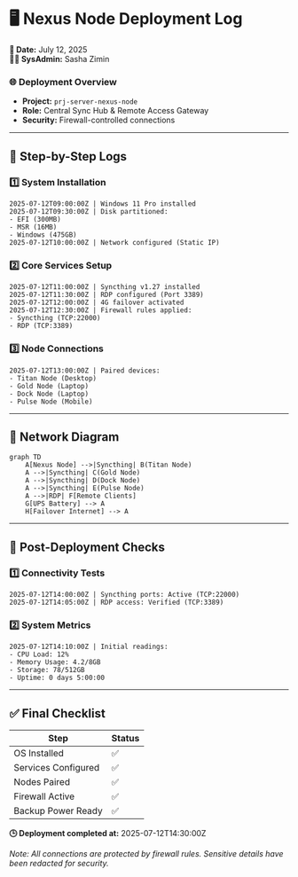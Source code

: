 # **🖥  Nexus Node Deployment Log**  
**📅 Date:** July 12, 2025  
**👨‍💻 SysAdmin:** Sasha Zimin  

### **🌐 Deployment Overview**  
- **Project:** `prj-server-nexus-node`  
- **Role:** Central Sync Hub & Remote Access Gateway  
- **Security:** Firewall-controlled connections  

---

## **📜 Step-by-Step Logs**  

### **1️⃣ System Installation**  
```log
2025-07-12T09:00:00Z | Windows 11 Pro installed  
2025-07-12T09:30:00Z | Disk partitioned:  
- EFI (300MB)  
- MSR (16MB)  
- Windows (475GB)  
2025-07-12T10:00:00Z | Network configured (Static IP)  
```

### **2️⃣ Core Services Setup**  
```log
2025-07-12T11:00:00Z | Syncthing v1.27 installed  
2025-07-12T11:30:00Z | RDP configured (Port 3389)  
2025-07-12T12:00:00Z | 4G failover activated  
2025-07-12T12:30:00Z | Firewall rules applied:  
- Syncthing (TCP:22000)  
- RDP (TCP:3389)  
```

### **3️⃣ Node Connections**  
```log
2025-07-12T13:00:00Z | Paired devices:  
- Titan Node (Desktop)  
- Gold Node (Laptop)  
- Dock Node (Laptop)  
- Pulse Node (Mobile)  
```

---

## **🔗 Network Diagram**  
```mermaid
graph TD
    A[Nexus Node] -->|Syncthing| B(Titan Node)
    A -->|Syncthing| C(Gold Node)
    A -->|Syncthing| D(Dock Node)
    A -->|Syncthing| E(Pulse Node)
    A -->|RDP| F[Remote Clients]
    G[UPS Battery] --> A
    H[Failover Internet] --> A
```

---

## **🧪 Post-Deployment Checks**  

### **1️⃣ Connectivity Tests**  
```log
2025-07-12T14:00:00Z | Syncthing ports: Active (TCP:22000)  
2025-07-12T14:05:00Z | RDP access: Verified (TCP:3389)  
```

### **2️⃣ System Metrics**  
```log
2025-07-12T14:10:00Z | Initial readings:  
- CPU Load: 12%  
- Memory Usage: 4.2/8GB  
- Storage: 78/512GB  
- Uptime: 0 days 5:00:00  
```

---

## **✅ Final Checklist**  
| **Step**               | **Status** |  
|------------------------|------------|  
| OS Installed           | ✅         |  
| Services Configured    | ✅         |  
| Nodes Paired           | ✅         |  
| Firewall Active        | ✅         |  
| Backup Power Ready     | ✅         |  

**🕒 Deployment completed at:** 2025-07-12T14:30:00Z  

*Note: All connections are protected by firewall rules. Sensitive details have been redacted for security.*
